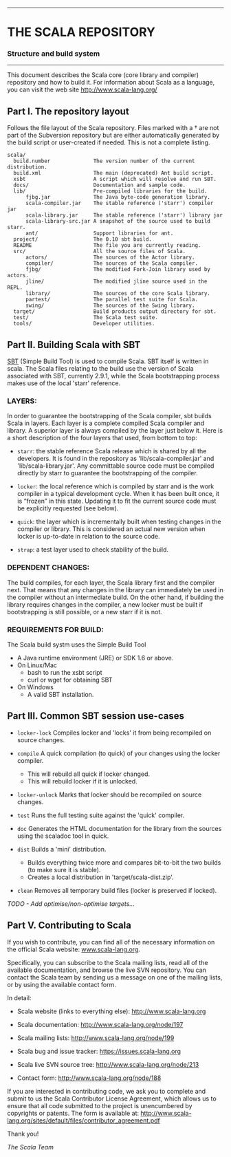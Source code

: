 * * *
# THE SCALA REPOSITORY
### Structure and build system
* * *

This document describes the Scala core (core library and compiler) repository
and how to build it. For information about Scala as a language, you can visit
the web site http://www.scala-lang.org/

## Part I. The repository layout

Follows the file layout of the Scala repository. Files marked with a † are not
part of the Subversion repository but are either automatically generated by the
build script or user-created if needed.  This is not a complete listing.

    scala/
      build.number              The version number of the current distribution.
      build.xml                 The main (deprecated) Ant build script.
      xsbt                      A script which will resolve and run SBT.
      docs/                     Documentation and sample code.
      lib/                      Pre-compiled libraries for the build.
          fjbg.jar              The Java byte-code generation library.
          scala-compiler.jar    The stable reference ('starr') compiler jar
          scala-library.jar     The stable reference ('starr') library jar
          scala-library-src.jar A snapshot of the source used to build starr.
          ant/                  Support libraries for ant.
      project/                  The 0.10 sbt build.
      README                    The file you are currently reading.
      src/                      All the source files of Scala.
          actors/               The sources of the Actor library.
          compiler/             The sources of the Scala compiler.
          fjbg/                 The modified Fork-Join library used by actors.
          jline/                The modified jline source used in the REPL.
          library/              The sources of the core Scala library.
          partest/              The parallel test suite for Scala.
          swing/                The sources of the Swing library.
      target/                   Build products output directory for sbt.
      test/                     The Scala test suite.
      tools/                    Developer utilities.



## Part II. Building Scala with SBT

[SBT](http://github.com/harrah/xsbt) (Simple Build Tool) is used to compile
Scala.   SBT itself is written in scala.  The Scala files relating to the
build use the version of Scala associated with SBT, currently 2.9.1, while
the Scala bootstrapping process makes use of the local 'starr' reference.

### LAYERS:

In order to guarantee the bootstrapping of the Scala compiler, sbt builds
Scala in layers. Each layer is a complete compiled Scala compiler and library.
A superior layer is always compiled by the layer just below it. Here is a short
description of the four layers that used, from bottom to top:

* `starr`: the stable reference Scala release which is shared by all the
developers. It is found in the repository as 'lib/scala-compiler.jar' and
'lib/scala-library.jar'. Any committable source code must be compiled directly
by starr to guarantee the bootstrapping of the compiler.

* `locker`: the local reference which is compiled by starr and is the work
compiler in a typical development cycle. When it has been built once, it is
“frozen” in this state. Updating it to fit the current source code must be
explicitly requested (see below).

* `quick`: the layer which is incrementally built when testing changes in the
compiler or library. This is considered an actual new version when locker is
up-to-date in relation to the source code.

* `strap`: a test layer used to check stability of the build.

### DEPENDENT CHANGES:

The build compiles, for each layer, the Scala library first and the compiler next.
That means that any changes in the library can immediately be used in the
compiler without an intermediate build. On the other hand, if building the
library requires changes in the compiler, a new locker must be built if
bootstrapping is still possible, or a new starr if it is not.

### REQUIREMENTS FOR BUILD:

The Scala build systm uses the Simple Build Tool
* A Java runtime environment (JRE) or SDK 1.6 or above.
* On Linux/Mac
    * bash to run the xsbt script
    * curl or wget for obtaining SBT
* On Windows
    * A valid SBT installation.


## Part III. Common SBT session use-cases


* `locker-lock`
    Compiles locker and 'locks' it from being recompiled on source changes.

* `compile`
    A quick compilation (to quick) of your changes using the locker compiler.
    * This will rebuild all quick if locker changed.
    * This will rebuild locker if it is unlocked.

* `locker-unlock`
    Marks that locker should be recompiled on source changes.

* `test`
    Runs the full testing suite against the 'quick' compiler.

* `doc`
    Generates the HTML documentation for the library from the sources using the
    scaladoc tool in quick.

* `dist`
    Builds a 'mini' distribution.
    * Builds everything twice more and compares bit-to-bit the two builds (to
        make sure it is stable).
    * Creates a local distribution in 'target/scala-dist.zip'.

* `clean`
    Removes all temporary build files (locker is preserved if locked).

_TODO - Add optimise/non-optimise targets..._

## Part V. Contributing to Scala

If you wish to contribute, you can find all of the necessary information on
the official Scala website: www.scala-lang.org.

Specifically, you can subscribe to the Scala mailing lists, read all of the
available documentation, and browse the live SVN repository.  You can contact
the Scala team by sending us a message on one of the mailing lists, or by using
the available contact form.

In detail:

* Scala website (links to everything else):
     http://www.scala-lang.org

* Scala documentation:
     http://www.scala-lang.org/node/197

* Scala mailing lists:
     http://www.scala-lang.org/node/199

* Scala bug and issue tracker:
     https://issues.scala-lang.org

* Scala live SVN source tree:
     http://www.scala-lang.org/node/213

* Contact form:
     http://www.scala-lang.org/node/188


If you are interested in contributing code, we ask you to complete and submit
to us the Scala Contributor License Agreement, which allows us to ensure that
all code submitted to the project is unencumbered by copyrights or patents.
The form is available at:
http://www.scala-lang.org/sites/default/files/contributor_agreement.pdf

Thank you!

_The Scala Team_

